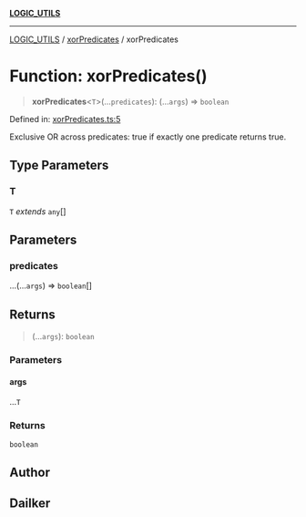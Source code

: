 [**LOGIC_UTILS**](../../README.md)

***

[LOGIC_UTILS](../../README.md) / [xorPredicates](../README.md) / xorPredicates

# Function: xorPredicates()

> **xorPredicates**\<`T`\>(...`predicates`): (...`args`) => `boolean`

Defined in: [xorPredicates.ts:5](https://github.com/dailker/everyutil/blob/cee559aadda9e0c298e06364cba9020e97a8b19b/src/logic/xorPredicates.ts#L5)

Exclusive OR across predicates: true if exactly one predicate returns true.

## Type Parameters

### T

`T` *extends* `any`[]

## Parameters

### predicates

...(...`args`) => `boolean`[]

## Returns

> (...`args`): `boolean`

### Parameters

#### args

...`T`

### Returns

`boolean`

## Author

## Dailker
